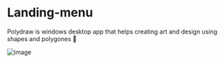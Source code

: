 # Landing-menu
Polydraw is windows desktop app that helps creating art and design using shapes and polygones 🤩


![image](https://github.com/yara201/Landing-menu/blob/master/Capture%20d%E2%80%99e%CC%81cran%202021-10-27%20a%CC%80%2001.08.07.png)
